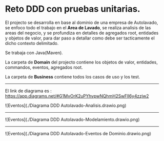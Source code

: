 # Reto DDD con pruebas unitarias.

El projecto se desarrolla en base al dominio de una empresa de Autolavado, se enfoco todo el trabajo en el **Area de Lavado**, se realiza analisis de las areas del negocio, y se profundiza en detalles de agregados root, entidades y objetos de valor, para dar paso a detallar como debe ser tacticamente el dicho contexto delimitado.



Se trabaja con Java(Maven).

La carpeta de **Domain** del projecto contiene los objetos de valor, entidades, commandos, eventos, agregados root.

La carpeta de **Business** contiene todos los casos de uso y los test.

<hr>

El link de diagrama es : https://app.diagrams.net/#G1MvOrK2uPYhvpwNQhmH2SwFlI6y4zzjw2



![Eventos](./Diagrama DDD Autolavado-Analisis.drawio.png)

<hr>

![Eventos](./Diagrama DDD Autolavado-Modelamiento.drawio.png)

<hr>

![Eventos](./Diagrama DDD Autolavado-Eventos de Dominio.drawio.png)



